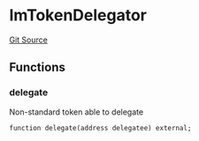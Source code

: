 # ImTokenDelegator
[Git Source](https://github.com/malda-protocol/malda-lending/blob/157d7bccdcadcb7388d89b00ec47106a82e67e78/src\interfaces\ImToken.sol)


## Functions
### delegate

Non-standard token able to delegate


```solidity
function delegate(address delegatee) external;
```

